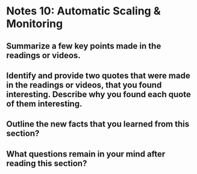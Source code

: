 # Notes 10: Automatic Scaling & Monitoring

## Summarize a few key points made in the readings or videos.

## Identify and provide two quotes that were made in the readings or videos, that you found interesting. Describe why you found each quote of them interesting.

## Outline the new facts that you learned from this section?

## What questions remain in your mind after reading this section?
